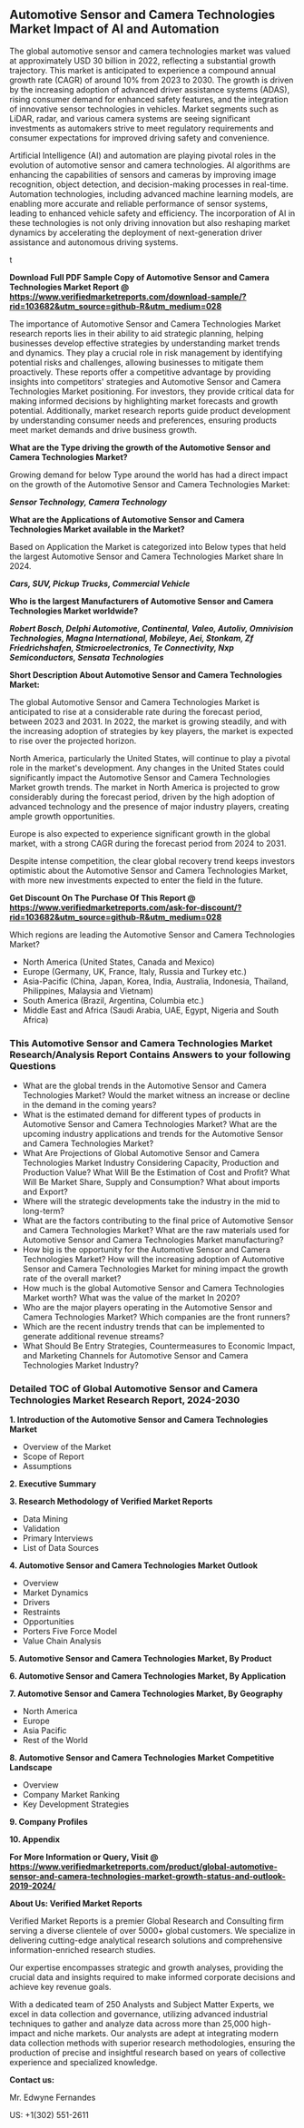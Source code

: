 <h2>Automotive Sensor and Camera Technologies Market Impact of AI and Automation</h2><p>The global automotive sensor and camera technologies market was valued at approximately USD 30 billion in 2022, reflecting a substantial growth trajectory. This market is anticipated to experience a compound annual growth rate (CAGR) of around 10% from 2023 to 2030. The growth is driven by the increasing adoption of advanced driver assistance systems (ADAS), rising consumer demand for enhanced safety features, and the integration of innovative sensor technologies in vehicles. Market segments such as LiDAR, radar, and various camera systems are seeing significant investments as automakers strive to meet regulatory requirements and consumer expectations for improved driving safety and convenience.</p><p>Artificial Intelligence (AI) and automation are playing pivotal roles in the evolution of automotive sensor and camera technologies. AI algorithms are enhancing the capabilities of sensors and cameras by improving image recognition, object detection, and decision-making processes in real-time. Automation technologies, including advanced machine learning models, are enabling more accurate and reliable performance of sensor systems, leading to enhanced vehicle safety and efficiency. The incorporation of AI in these technologies is not only driving innovation but also reshaping market dynamics by accelerating the deployment of next-generation driver assistance and autonomous driving systems.</p>t</p><p id="" class=""><strong>Download Full PDF Sample Copy of Automotive Sensor and Camera Technologies Market Report @ <a href="https://www.verifiedmarketreports.com/download-sample/?rid=103682&utm_source=github-R&utm_medium=028" target="_blank">https://www.verifiedmarketreports.com/download-sample/?rid=103682&utm_source=github-R&utm_medium=028</a></strong></p><p>The importance of&nbsp;Automotive Sensor and Camera Technologies Market research reports lies in their ability to aid strategic planning, helping businesses develop effective strategies by understanding market trends and dynamics. They play a crucial role in risk management by identifying potential risks and challenges, allowing businesses to mitigate them proactively. These reports offer a competitive advantage by providing insights into competitors' strategies and Automotive Sensor and Camera Technologies Market positioning. For investors, they provide critical data for making informed decisions by highlighting market forecasts and growth potential. Additionally, market research reports guide product development by understanding consumer needs and preferences, ensuring products meet market demands and drive business growth.</p><p><strong>What are the&nbsp;Type driving the growth of the Automotive Sensor and Camera Technologies Market?</strong></p><p id="" class="">Growing demand for below Type around the world has had a direct impact on the growth of the Automotive Sensor and Camera Technologies Market:</p><em><strong>Sensor Technology, Camera Technology</strong></em></p><strong>What are the&nbsp;Applications&nbsp;of Automotive Sensor and Camera Technologies Market available in the Market?</strong></p><p id="" class="">Based on Application the Market is categorized into Below types that held the largest Automotive Sensor and Camera Technologies Market share In 2024.</p><em><strong>Cars, SUV, Pickup Trucks, Commercial Vehicle</strong></em></p><strong>Who is the largest Manufacturers of Automotive Sensor and Camera Technologies Market worldwide?</strong></p><p><em><strong>Robert Bosch, Delphi Automotive, Continental, Valeo, Autoliv, Omnivision Technologies, Magna International, Mobileye, Aei, Stonkam, Zf Friedrichshafen, Stmicroelectronics, Te Connectivity, Nxp Semiconductors, Sensata Technologies</strong></em></p><p id="" class=""><strong>Short Description About Automotive Sensor and Camera Technologies Market:</strong></p><p>The global Automotive Sensor and Camera Technologies Market is anticipated to rise at a considerable rate during the forecast period, between 2023 and 2031. In 2022, the market is growing steadily, and with the increasing adoption of strategies by key players, the market is expected to rise over the projected horizon.</p><p>North America, particularly the United States, will continue to play a pivotal role in the market's development. Any changes in the United States could significantly impact the Automotive Sensor and Camera Technologies Market growth trends. The market in North America is projected to grow considerably during the forecast period, driven by the high adoption of advanced technology and the presence of major industry players, creating ample growth opportunities.</p><p>Europe is also expected to experience significant growth in the global market, with a strong CAGR during the forecast period from 2024 to 2031.</p><p>Despite intense competition, the clear global recovery trend keeps investors optimistic about the Automotive Sensor and Camera Technologies Market, with more new investments expected to enter the field in the future.</p><p id="" class=""><strong>Get Discount On The Purchase Of This Report @ <a href="https://www.verifiedmarketreports.com/ask-for-discount/?rid=103682&utm_source=github-R&utm_medium=028" target="_blank">https://www.verifiedmarketreports.com/ask-for-discount/?rid=103682&utm_source=github-R&utm_medium=028</a></strong></p>Which regions are leading the Automotive Sensor and Camera Technologies Market?</p><ul><li>North America (United States, Canada and Mexico)</li><li>Europe (Germany, UK, France, Italy, Russia and Turkey etc.)</li><li>Asia-Pacific (China, Japan, Korea, India, Australia, Indonesia, Thailand, Philippines, Malaysia and Vietnam)</li><li>South America (Brazil, Argentina, Columbia etc.)</li><li>Middle East and Africa (Saudi Arabia, UAE, Egypt, Nigeria and South Africa)</li></ul><h3 id="" class="">This Automotive Sensor and Camera Technologies Market Research/Analysis Report Contains Answers to your following Questions</h3><ul><li>What are the global trends in the Automotive Sensor and Camera Technologies Market? Would the market witness an increase or decline in the demand in the coming years?</li><li>What is the estimated demand for different types of products in Automotive Sensor and Camera Technologies Market? What are the upcoming industry applications and trends for the Automotive Sensor and Camera Technologies Market?</li><li>What Are Projections of Global Automotive Sensor and Camera Technologies Market Industry Considering Capacity, Production and Production Value? What Will Be the Estimation of Cost and Profit? What Will Be Market Share, Supply and Consumption? What about imports and Export?</li><li>Where will the strategic developments take the industry in the mid to long-term?</li><li>What are the factors contributing to the final price of Automotive Sensor and Camera Technologies Market? What are the raw materials used for Automotive Sensor and Camera Technologies Market manufacturing?</li><li>How big is the opportunity for the Automotive Sensor and Camera Technologies Market? How will the increasing adoption of Automotive Sensor and Camera Technologies Market for mining impact the growth rate of the overall market?</li><li>How much is the global Automotive Sensor and Camera Technologies Market worth? What was the value of the market In 2020?</li><li>Who are the major players operating in the Automotive Sensor and Camera Technologies Market? Which companies are the front runners?</li><li>Which are the recent industry trends that can be implemented to generate additional revenue streams?</li><li>What Should Be Entry Strategies, Countermeasures to Economic Impact, and Marketing Channels for Automotive Sensor and Camera Technologies Market Industry?</li></ul><h3 id="" class="">Detailed TOC of Global Automotive Sensor and Camera Technologies Market Research Report, 2024-2030</h3><p id="" class=""><strong>1. Introduction of the Automotive Sensor and Camera Technologies Market</strong></p><ul><li>Overview of the Market</li><li>Scope of Report</li><li>Assumptions</li></ul><p id="" class=""><strong>2. Executive Summary</strong></p><p id="" class=""><strong>3. Research Methodology of Verified Market Reports</strong></p><ul><li>Data Mining</li><li>Validation</li><li>Primary Interviews</li><li>List of Data Sources</li></ul><p id="" class=""><strong>4. Automotive Sensor and Camera Technologies Market Outlook</strong></p><ul><li>Overview</li><li>Market Dynamics</li><li>Drivers</li><li>Restraints</li><li>Opportunities</li><li>Porters Five Force Model</li><li>Value Chain Analysis</li></ul><p id="" class=""><strong>5. Automotive Sensor and Camera Technologies Market, By Product</strong></p><p id="" class=""><strong>6. Automotive Sensor and Camera Technologies Market, By Application</strong></p><p id="" class=""><strong>7. Automotive Sensor and Camera Technologies Market, By Geography</strong></p><ul><li>North America</li><li>Europe</li><li>Asia Pacific</li><li>Rest of the World</li></ul><p id="" class=""><strong>8. Automotive Sensor and Camera Technologies Market Competitive Landscape</strong></p><ul><li>Overview</li><li>Company Market Ranking</li><li>Key Development Strategies</li></ul><p id="" class=""><strong>9. Company Profiles</strong></p><p id="" class=""><strong>10. Appendix</strong></p><p id="" class=""><strong>For More Information or Query, Visit @ <a href="https://www.verifiedmarketreports.com/product/global-automotive-sensor-and-camera-technologies-market-growth-status-and-outlook-2019-2024/" target="_blank">https://www.verifiedmarketreports.com/product/global-automotive-sensor-and-camera-technologies-market-growth-status-and-outlook-2019-2024/</a></strong></p><p id="" class=""><strong>About Us: Verified Market Reports</strong></p><p id="" class="">Verified Market Reports is a premier Global Research and Consulting firm serving a diverse clientele of over 5000+ global customers. We specialize in delivering cutting-edge analytical research solutions and comprehensive information-enriched research studies.</p><p id="" class="">Our expertise encompasses strategic and growth analyses, providing the crucial data and insights required to make informed corporate decisions and achieve key revenue goals.</p><p id="" class="">With a dedicated team of 250 Analysts and Subject Matter Experts, we excel in data collection and governance, utilizing advanced industrial techniques to gather and analyze data across more than 25,000 high-impact and niche markets. Our analysts are adept at integrating modern data collection methods with superior research methodologies, ensuring the production of precise and insightful research based on years of collective experience and specialized knowledge.</p><p id="" class=""><strong>Contact us:</strong></p><p id="" class="">Mr. Edwyne Fernandes</p><p id="" class="">US: +1(302) 551-2611</p>